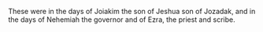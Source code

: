 These were in the days of Joiakim the son of Jeshua son of Jozadak, and in the days of Nehemiah the governor and of Ezra, the priest and scribe.

